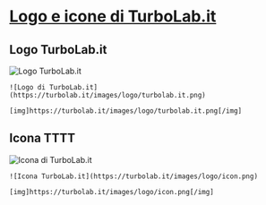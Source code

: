 # [Logo e icone di TurboLab.it](https://github.com/TurboLabIt/TurboLab.it/blob/main/docs/brand.md)


## Logo TurboLab.it

![Logo TurboLab.it](https://turbolab.it/images/logo/turbolab.it.png)

````
![Logo di TurboLab.it](https://turbolab.it/images/logo/turbolab.it.png)
````

````
[img]https://turbolab.it/images/logo/turbolab.it.png[/img]
````


## Icona TTTT

![Icona di TurboLab.it](https://turbolab.it/images/logo/icon.png)

````
![Icona TurboLab.it](https://turbolab.it/images/logo/icon.png)
````

````
[img]https://turbolab.it/images/logo/icon.png[/img]
````

